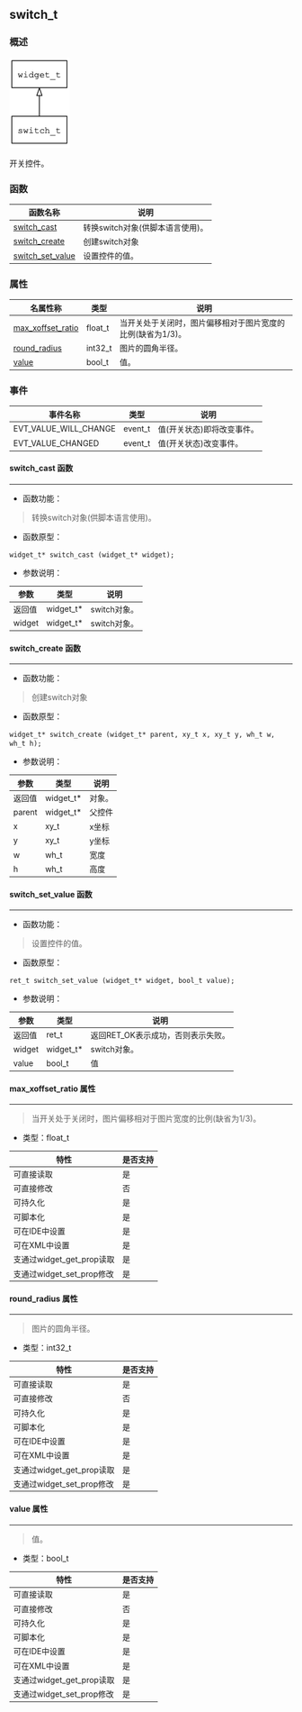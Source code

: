 ## switch\_t
### 概述
![image](images/switch_t_0.png)

 开关控件。
### 函数
<p id="switch_t_methods">

| 函数名称 | 说明 | 
| -------- | ------------ | 
| <a href="#switch_t_switch_cast">switch\_cast</a> | 转换switch对象(供脚本语言使用)。 |
| <a href="#switch_t_switch_create">switch\_create</a> | 创建switch对象 |
| <a href="#switch_t_switch_set_value">switch\_set\_value</a> | 设置控件的值。 |
### 属性
<p id="switch_t_properties">

| 名属性称 | 类型 | 说明 | 
| -------- | ----- | ------------ | 
| <a href="#switch_t_max_xoffset_ratio">max\_xoffset\_ratio</a> | float\_t | 当开关处于关闭时，图片偏移相对于图片宽度的比例(缺省为1/3)。 |
| <a href="#switch_t_round_radius">round\_radius</a> | int32\_t | 图片的圆角半径。 |
| <a href="#switch_t_value">value</a> | bool\_t | 值。 |
### 事件
<p id="switch_t_events">

| 事件名称 | 类型  | 说明 | 
| -------- | ----- | ------- | 
| EVT\_VALUE\_WILL\_CHANGE | event\_t | 值(开关状态)即将改变事件。 |
| EVT\_VALUE\_CHANGED | event\_t | 值(开关状态)改变事件。 |
#### switch\_cast 函数
-----------------------

* 函数功能：

> <p id="switch_t_switch_cast"> 转换switch对象(供脚本语言使用)。



* 函数原型：

```
widget_t* switch_cast (widget_t* widget);
```

* 参数说明：

| 参数 | 类型 | 说明 |
| -------- | ----- | --------- |
| 返回值 | widget\_t* | switch对象。 |
| widget | widget\_t* | switch对象。 |
#### switch\_create 函数
-----------------------

* 函数功能：

> <p id="switch_t_switch_create"> 创建switch对象



* 函数原型：

```
widget_t* switch_create (widget_t* parent, xy_t x, xy_t y, wh_t w, wh_t h);
```

* 参数说明：

| 参数 | 类型 | 说明 |
| -------- | ----- | --------- |
| 返回值 | widget\_t* | 对象。 |
| parent | widget\_t* | 父控件 |
| x | xy\_t | x坐标 |
| y | xy\_t | y坐标 |
| w | wh\_t | 宽度 |
| h | wh\_t | 高度 |
#### switch\_set\_value 函数
-----------------------

* 函数功能：

> <p id="switch_t_switch_set_value"> 设置控件的值。



* 函数原型：

```
ret_t switch_set_value (widget_t* widget, bool_t value);
```

* 参数说明：

| 参数 | 类型 | 说明 |
| -------- | ----- | --------- |
| 返回值 | ret\_t | 返回RET\_OK表示成功，否则表示失败。 |
| widget | widget\_t* | switch对象。 |
| value | bool\_t | 值 |
#### max\_xoffset\_ratio 属性
-----------------------
> <p id="switch_t_max_xoffset_ratio"> 当开关处于关闭时，图片偏移相对于图片宽度的比例(缺省为1/3)。


* 类型：float\_t

| 特性 | 是否支持 |
| -------- | ----- |
| 可直接读取 | 是 |
| 可直接修改 | 否 |
| 可持久化   | 是 |
| 可脚本化   | 是 |
| 可在IDE中设置 | 是 |
| 可在XML中设置 | 是 |
| 支通过widget\_get\_prop读取 | 是 |
| 支通过widget\_set\_prop修改 | 是 |
#### round\_radius 属性
-----------------------
> <p id="switch_t_round_radius"> 图片的圆角半径。


* 类型：int32\_t

| 特性 | 是否支持 |
| -------- | ----- |
| 可直接读取 | 是 |
| 可直接修改 | 否 |
| 可持久化   | 是 |
| 可脚本化   | 是 |
| 可在IDE中设置 | 是 |
| 可在XML中设置 | 是 |
| 支通过widget\_get\_prop读取 | 是 |
| 支通过widget\_set\_prop修改 | 是 |
#### value 属性
-----------------------
> <p id="switch_t_value"> 值。


* 类型：bool\_t

| 特性 | 是否支持 |
| -------- | ----- |
| 可直接读取 | 是 |
| 可直接修改 | 否 |
| 可持久化   | 是 |
| 可脚本化   | 是 |
| 可在IDE中设置 | 是 |
| 可在XML中设置 | 是 |
| 支通过widget\_get\_prop读取 | 是 |
| 支通过widget\_set\_prop修改 | 是 |
